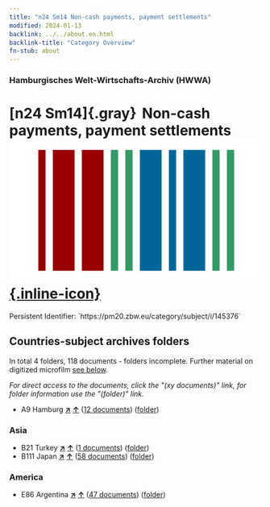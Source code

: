 ```yaml
---
title: "n24 Sm14 Non-cash payments, payment settlements"
modified: 2024-01-13
backlink: ../../about.en.html
backlink-title: "Category Overview"
fn-stub: about
---
```


### Hamburgisches Welt-Wirtschafts-Archiv (HWWA)

# [n24 Sm14]{.gray}&#8201; Non-cash payments, payment settlements &#160; [![Wikidata](/images/Wikidata-logo.svg "Wikidata"){.inline-icon}](http://www.wikidata.org/entity/Q104711029)

<div class="hint">Persistent Identifier: `https://pm20.zbw.eu/category/subject/i/145376`</div>







## Countries-subject archives folders







In total 4 folders, 118 documents - folders incomplete. Further material on digitized microfilm [see below](#filmsections).

_For direct access to the documents, click the "(xy documents)" link, for folder information use the "(folder)" link._


- A9 Hamburg [**&nearr;**](../../../geo/i/140905/about.en.html "Hamburg (all folders)") [**&uarr;**](../../../geo/about.en.html#A9 "Country category system") (<a href="https://pm20.zbw.eu/iiifview/folder/sh/140905,145376" title="about: Hamburg : Non-cash payments, payment settlements" target="_blank">12 documents</a>) ([folder](../../../../folder/sh/1409xx/140905/1453xx/145376/about.en.html))

### Asia

- B21 Turkey [**&nearr;**](../../../geo/i/141111/about.en.html "Turkey (all folders)") [**&uarr;**](../../../geo/about.en.html#B21 "Country category system") (<a href="https://pm20.zbw.eu/iiifview/folder/sh/141111,145376" title="about: Turkey : Non-cash payments, payment settlements" target="_blank">1 documents</a>) ([folder](../../../../folder/sh/1411xx/141111/1453xx/145376/about.en.html))
- B111 Japan [**&nearr;**](../../../geo/i/141272/about.en.html "Japan (all folders)") [**&uarr;**](../../../geo/about.en.html#B111 "Country category system") (<a href="https://pm20.zbw.eu/iiifview/folder/sh/141272,145376" title="about: Japan : Non-cash payments, payment settlements" target="_blank">58 documents</a>) ([folder](../../../../folder/sh/1412xx/141272/1453xx/145376/about.en.html))

### America

- E86 Argentina [**&nearr;**](../../../geo/i/141692/about.en.html "Argentina (all folders)") [**&uarr;**](../../../geo/about.en.html#E86 "Country category system") (<a href="https://pm20.zbw.eu/iiifview/folder/sh/141692,145376" title="about: Argentina : Non-cash payments, payment settlements" target="_blank">47 documents</a>) ([folder](../../../../folder/sh/1416xx/141692/1453xx/145376/about.en.html))



<a id="filmsections" />













